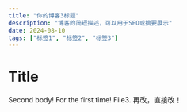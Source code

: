 ```yaml
---
title: "你的博客3标题"
description: "博客的简短描述，可以用于SEO或摘要展示"
date: 2024-08-10
tags: ["标签1", "标签2", "标签3"]
---
```

# Title

Second body! For the first time!
File3.
再改，直接改！

